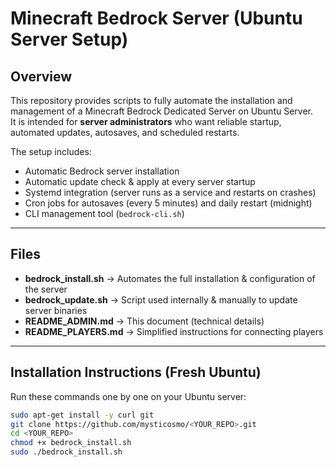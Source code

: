 # Minecraft Bedrock Server (Ubuntu Server Setup)

## Overview
This repository provides scripts to fully automate the installation and management of a Minecraft Bedrock Dedicated Server on Ubuntu Server.  
It is intended for **server administrators** who want reliable startup, automated updates, autosaves, and scheduled restarts.

The setup includes:
- Automatic Bedrock server installation
- Automatic update check & apply at every server startup
- Systemd integration (server runs as a service and restarts on crashes)
- Cron jobs for autosaves (every 5 minutes) and daily restart (midnight)
- CLI management tool (`bedrock-cli.sh`)

---

## Files
- **bedrock_install.sh** → Automates the full installation & configuration of the server  
- **bedrock_update.sh** → Script used internally & manually to update server binaries  
- **README_ADMIN.md** → This document (technical details)  
- **README_PLAYERS.md** → Simplified instructions for connecting players  

---

## Installation Instructions (Fresh Ubuntu)
Run these commands one by one on your Ubuntu server:

```bash
sudo apt-get install -y curl git
git clone https://github.com/mysticosmo/<YOUR_REPO>.git
cd <YOUR_REPO>
chmod +x bedrock_install.sh
sudo ./bedrock_install.sh
